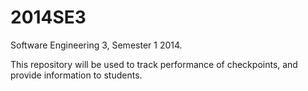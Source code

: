 2014SE3
=======

Software Engineering 3, Semester 1 2014.

This repository will be used to track performance of checkpoints,
and provide information to students.

